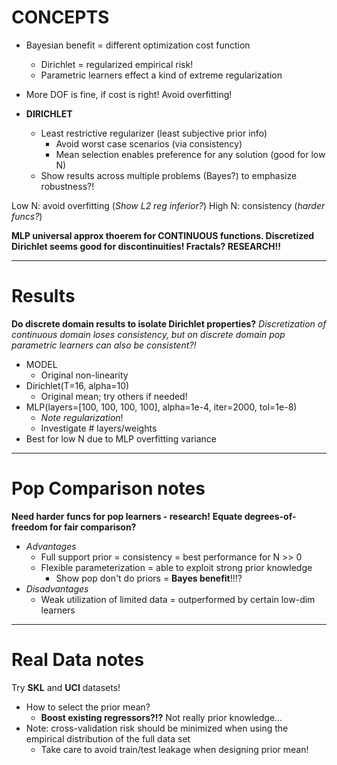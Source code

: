 # CONCEPTS
- Bayesian benefit = different optimization cost function
  - Dirichlet = regularized empirical risk!
  - Parametric learners effect a kind of extreme regularization
- More DOF is fine, if cost is right! Avoid overfitting!

- **DIRICHLET**
  - Least restrictive regularizer (least subjective prior info)
    - Avoid worst case scenarios (via consistency)
    - Mean selection enables preference for any solution (good for low N)
  - Show results across multiple problems (Bayes?) to emphasize robustness?!

Low N: avoid overfitting (*Show L2 reg inferior?*)
High N: consistency (*harder funcs?*)

**MLP universal approx thoerem for CONTINUOUS functions. Discretized Dirichlet seems good for discontinuities! Fractals? RESEARCH!!**

---
# Results
**Do discrete domain results to isolate Dirichlet properties?**
*Discretization of continuous domain loses consistency, but on discrete domain pop parametric learners can also be consistent?!*

- MODEL
  - Original non-linearity
- Dirichlet(T=16, alpha=10)
  - Original mean; try others if needed!
- MLP(layers=[100, 100, 100, 100], alpha=1e-4, iter=2000, tol=1e-8)
  - *Note regularization*!
  - Investigate # layers/weights
- Best for low N due to MLP overfitting variance


---
# Pop Comparison notes
**Need harder funcs for pop learners - research!**
**Equate degrees-of-freedom for fair comparison?**

- *Advantages*
  - Full support prior = consistency = best performance for N >> 0
  - Flexible parameterization = able to exploit strong prior knowledge
    - Show pop don't do priors = **Bayes benefit**!!!?
- *Disadvantages*
  - Weak utilization of limited data = outperformed by certain low-dim learners


---
# Real Data notes
Try **SKL** and **UCI** datasets!

- How to select the prior mean?
  - **Boost existing regressors?!?** Not really prior knowledge...
- Note: cross-validation risk should be minimized when using the empirical distribution of the full data set
  - Take care to avoid train/test leakage when designing prior mean!
